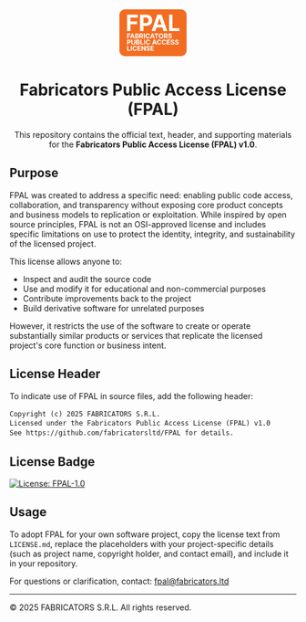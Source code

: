 <div align="center">
  <img src="https://raw.githubusercontent.com/fabricatorsltd/FPAL/refs/heads/main/fpal-license-logo.png" alt="FPAL License Logo" height="82" />
  <h1>Fabricators Public Access License (FPAL)</h1>
  <p>This repository contains the official text, header, and supporting materials for the <b>Fabricators Public Access License (FPAL) v1.0</b>.</p>
</div>

## Purpose

FPAL was created to address a specific need: enabling public code access, collaboration, and transparency without exposing core product concepts and business models to replication or exploitation. While inspired by open source principles, FPAL is not an OSI-approved license and includes specific limitations on use to protect the identity, integrity, and sustainability of the licensed project.

This license allows anyone to:

* Inspect and audit the source code
* Use and modify it for educational and non-commercial purposes
* Contribute improvements back to the project
* Build derivative software for unrelated purposes

However, it restricts the use of the software to create or operate substantially similar products or services that replicate the licensed project's core function or business intent.

## License Header

To indicate use of FPAL in source files, add the following header:

```txt
Copyright (c) 2025 FABRICATORS S.R.L.
Licensed under the Fabricators Public Access License (FPAL) v1.0
See https://github.com/fabricatorsltd/FPAL for details.
```

## License Badge

[![License: FPAL-1.0](https://img.shields.io/badge/License-FPAL_1.0-orange.svg)](https://github.com/fabricatorsltd/FPAL/blob/main/LICENSE.md)

## Usage

To adopt FPAL for your own software project, copy the license text from `LICENSE.md`, replace the placeholders with your project-specific details (such as project name, copyright holder, and contact email), and include it in your repository.

For questions or clarification, contact: fpal@fabricators.ltd

---

© 2025 FABRICATORS S.R.L.
All rights reserved.
